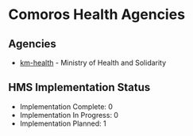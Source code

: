 # Comoros Health Agencies

## Agencies

- [km-health](km-health/index.md) - Ministry of Health and Solidarity

## HMS Implementation Status

- Implementation Complete: 0
- Implementation In Progress: 0
- Implementation Planned: 1

